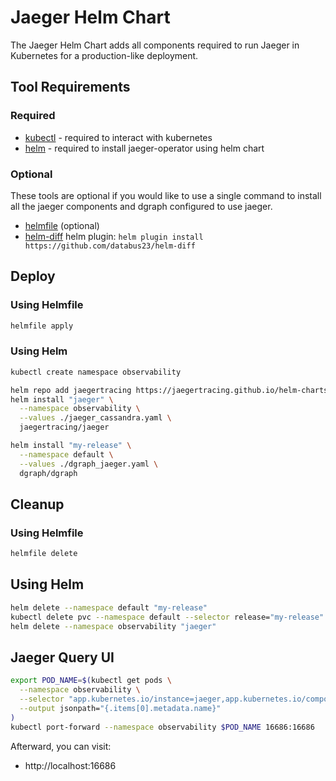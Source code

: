 # Jaeger Helm Chart

The Jaeger Helm Chart adds all components required to run Jaeger in Kubernetes for a production-like deployment.

## Tool Requirements

### Required

* [kubectl](https://kubernetes.io/docs/tasks/tools/install-kubectl/) - required to interact with kubernetes
* [helm](https://helm.sh/docs/intro/install/) - required to install jaeger-operator using helm chart

### Optional

These tools are optional if you would like to use a single command to install all the jaeger components and dgraph configured to use jaeger.

* [helmfile](https://github.com/roboll/helmfile#installation) (optional)
* [helm-diff](https://github.com/databus23/helm-diff) helm plugin: `helm plugin install https://github.com/databus23/helm-diff`

## Deploy

### Using Helmfile

```bash
helmfile apply
```

### Using Helm

```bash
kubectl create namespace observability

helm repo add jaegertracing https://jaegertracing.github.io/helm-charts
helm install "jaeger" \
  --namespace observability \
  --values ./jaeger_cassandra.yaml \
  jaegertracing/jaeger

helm install "my-release" \
  --namespace default \
  --values ./dgraph_jaeger.yaml \
  dgraph/dgraph
```

## Cleanup

### Using Helmfile

```bash
helmfile delete
```

## Using Helm

```bash
helm delete --namespace default "my-release"
kubectl delete pvc --namespace default --selector release="my-release"
helm delete --namespace observability "jaeger"
```


## Jaeger Query UI

```bash
export POD_NAME=$(kubectl get pods \
  --namespace observability \
  --selector "app.kubernetes.io/instance=jaeger,app.kubernetes.io/component=query" \
  --output jsonpath="{.items[0].metadata.name}"
)
kubectl port-forward --namespace observability $POD_NAME 16686:16686
```

Afterward, you can visit:

* http://localhost:16686
